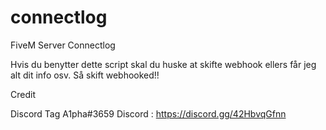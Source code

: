 # connectlog
FiveM Server Connectlog

Hvis du benytter dette script skal du huske at skifte webhook ellers får jeg alt dit info osv. Så skift webhooked!!

Credit

Discord Tag A1pha#3659
Discord : https://discord.gg/42HbvqGfnn
